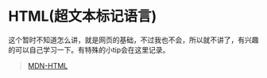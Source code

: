 # HTML(超文本标记语言)
这个暂时不知道怎么讲，就是网页的基础，不过我也不会，所以就不讲了，有兴趣的可以自己学习一下。有特殊的小tip会在这里记录。
> [MDN-HTML](https://developer.mozilla.org/zh-CN/docs/Web/HTML)